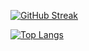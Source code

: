 [![GitHub Streak](https://streak-stats.demolab.com/?user=hrachocode&theme=dark)](https://git.io/streak-stats)


[![Top Langs](https://github-readme-stats.vercel.app/api/top-langs/?username=anuraghazra&theme=nord)](https://github.com/anuraghazra/github-readme-stats)

